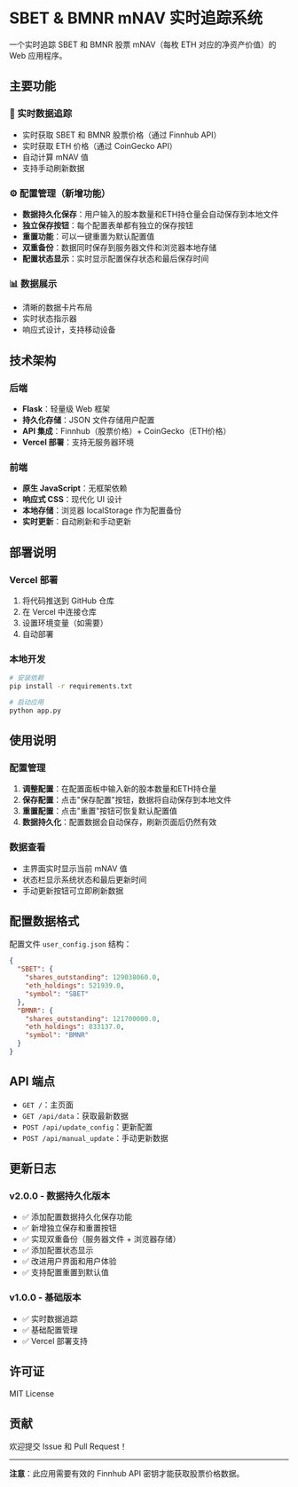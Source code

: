 # SBET & BMNR mNAV 实时追踪系统

一个实时追踪 SBET 和 BMNR 股票 mNAV（每枚 ETH 对应的净资产价值）的 Web 应用程序。

## 主要功能

### 🔄 实时数据追踪
- 实时获取 SBET 和 BMNR 股票价格（通过 Finnhub API）
- 实时获取 ETH 价格（通过 CoinGecko API）
- 自动计算 mNAV 值
- 支持手动刷新数据

### ⚙️ 配置管理（新增功能）
- **数据持久化保存**：用户输入的股本数量和ETH持仓量会自动保存到本地文件
- **独立保存按钮**：每个配置表单都有独立的保存按钮
- **重置功能**：可以一键重置为默认配置值
- **双重备份**：数据同时保存到服务器文件和浏览器本地存储
- **配置状态显示**：实时显示配置保存状态和最后保存时间

### 📊 数据展示
- 清晰的数据卡片布局
- 实时状态指示器
- 响应式设计，支持移动设备

## 技术架构

### 后端
- **Flask**：轻量级 Web 框架
- **持久化存储**：JSON 文件存储用户配置
- **API 集成**：Finnhub（股票价格）+ CoinGecko（ETH价格）
- **Vercel 部署**：支持无服务器环境

### 前端
- **原生 JavaScript**：无框架依赖
- **响应式 CSS**：现代化 UI 设计
- **本地存储**：浏览器 localStorage 作为配置备份
- **实时更新**：自动刷新和手动更新

## 部署说明

### Vercel 部署
1. 将代码推送到 GitHub 仓库
2. 在 Vercel 中连接仓库
3. 设置环境变量（如需要）
4. 自动部署

### 本地开发
```bash
# 安装依赖
pip install -r requirements.txt

# 启动应用
python app.py
```

## 使用说明

### 配置管理
1. **调整配置**：在配置面板中输入新的股本数量和ETH持仓量
2. **保存配置**：点击"保存配置"按钮，数据将自动保存到本地文件
3. **重置配置**：点击"重置"按钮可恢复默认配置值
4. **数据持久化**：配置数据会自动保存，刷新页面后仍然有效

### 数据查看
- 主界面实时显示当前 mNAV 值
- 状态栏显示系统状态和最后更新时间
- 手动更新按钮可立即刷新数据

## 配置数据格式

配置文件 `user_config.json` 结构：
```json
{
  "SBET": {
    "shares_outstanding": 129038060.0,
    "eth_holdings": 521939.0,
    "symbol": "SBET"
  },
  "BMNR": {
    "shares_outstanding": 121700000.0,
    "eth_holdings": 833137.0,
    "symbol": "BMNR"
  }
}
```

## API 端点

- `GET /`：主页面
- `GET /api/data`：获取最新数据
- `POST /api/update_config`：更新配置
- `POST /api/manual_update`：手动更新数据

## 更新日志

### v2.0.0 - 数据持久化版本
- ✅ 添加配置数据持久化保存功能
- ✅ 新增独立保存和重置按钮
- ✅ 实现双重备份（服务器文件 + 浏览器存储）
- ✅ 添加配置状态显示
- ✅ 改进用户界面和用户体验
- ✅ 支持配置重置到默认值

### v1.0.0 - 基础版本
- ✅ 实时数据追踪
- ✅ 基础配置管理
- ✅ Vercel 部署支持

## 许可证

MIT License

## 贡献

欢迎提交 Issue 和 Pull Request！

---

**注意**：此应用需要有效的 Finnhub API 密钥才能获取股票价格数据。 